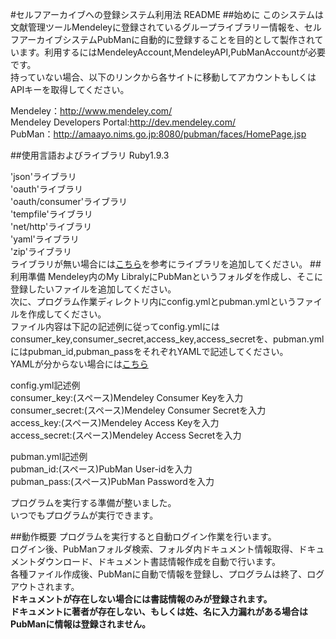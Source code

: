 #セルフアーカイブへの登録システム利用法 README
##始めに
このシステムは文献管理ツールMendeleyに登録されているグループライブラリー情報を、セルフアーカイブシステムPubManに自動的に登録することを目的として製作されています。利用するにはMendeleyAccount,MendeleyAPI,PubManAccountが必要です。  
持っていない場合、以下のリンクから各サイトに移動してアカウントもしくはAPIキーを取得してください。  
  
Mendeley：<http://www.mendeley.com/>  
Mendeley Developers Portal:<http://dev.mendeley.com/>  
PubMan：<http://amaayo.nims.go.jp:8080/pubman/faces/HomePage.jsp>  

##使用言語およびライブラリ
Ruby1.9.3  

'json'ライブラリ  
'oauth'ライブラリ  
'oauth/consumer'ライブラリ  
'tempfile'ライブラリ  
'net/http'ライブラリ  
'yaml'ライブラリ  
'zip'ライブラリ  
ライブラリが無い場合には[こちら](https://www.ruby-lang.org/ja/libraries/ "ライブラリ")を参考にライブラリを追加してください。
##利用準備
Mendeley内のMy LibralyにPubManというフォルダを作成し、そこに登録したいファイルを追加してください。  
次に、プログラム作業ディレクトリ内にconfig.ymlとpubman.ymlというファイルを作成してください。  
ファイル内容は下記の記述例に従ってconfig.ymlにはconsumer_key,consumer_secret,access_key,access_secretを、pubman.ymlにはpubman_id,pubman_passをそれぞれYAMLで記述してください。  
YAMLが分からない場合には[こちら](http://ja.wikipedia.org/wiki/YAML "Wikipedia:YAML")
  
  
config.yml記述例  
consumer_key:(スペース)Mendeley Consumer Keyを入力  
consumer_secret:(スペース)Mendeley Consumer Secretを入力  
access_key:(スペース)Mendeley Access Keyを入力  
access_secret:(スペース)Mendeley Access Secretを入力  
   
pubman.yml記述例  
pubman_id:(スペース)PubMan User-idを入力  
pubman_pass:(スペース)PubMan Passwordを入力  
  
プログラムを実行する準備が整いました。  
いつでもプログラムが実行できます。

##動作概要
プログラムを実行すると自動ログイン作業を行います。  
ログイン後、PubManフォルダ検索、フォルダ内ドキュメント情報取得、ドキュメントダウンロード、ドキュメント書誌情報作成を自動で行います。  
各種ファイル作成後、PubManに自動で情報を登録し、プログラムは終了、ログアウトされます。  
**ドキュメントが存在しない場合には書誌情報のみが登録されます。**  
**ドキュメントに著者が存在しない、もしくは姓、名に入力漏れがある場合はPubManに情報は登録されません。**  
  
